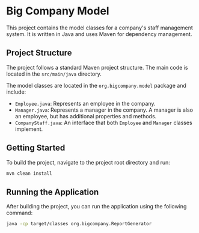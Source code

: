 # Big Company Model

This project contains the model classes for a company's staff management system. It is written in Java and uses Maven for dependency management.

## Project Structure

The project follows a standard Maven project structure. The main code is located in the `src/main/java` directory.

The model classes are located in the `org.bigcompany.model` package and include:

- `Employee.java`: Represents an employee in the company.
- `Manager.java`: Represents a manager in the company. A manager is also an employee, but has additional properties and methods.
- `CompanyStaff.java`: An interface that both `Employee` and `Manager` classes implement.

## Getting Started

To build the project, navigate to the project root directory and run:

```bash
mvn clean install
```
## Running the Application

After building the project, you can run the application using the following command:

```bash
java -cp target/classes org.bigcompany.ReportGenerator
```
